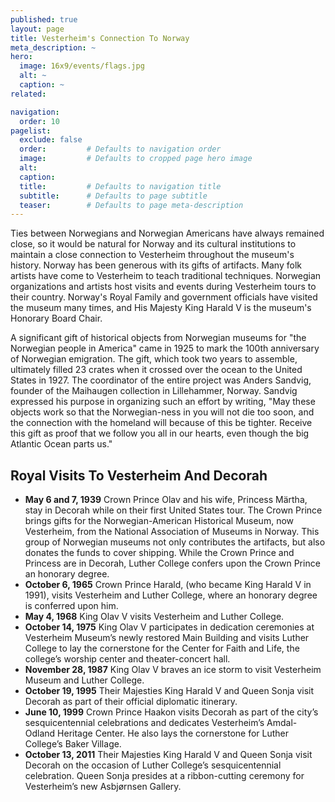 ```yaml
---
published: true
layout: page
title: Vesterheim's Connection To Norway
meta_description: ~
hero:
  image: 16x9/events/flags.jpg
  alt: ~
  caption: ~
related:

navigation:
  order: 10
pagelist:
  exclude: false
  order:         # Defaults to navigation order  
  image:         # Defaults to cropped page hero image
  alt:
  caption:
  title:         # Defaults to navigation title
  subtitle:      # Defaults to page subtitle
  teaser:        # Defaults to page meta-description
---
```

Ties between Norwegians and Norwegian Americans have always remained close, so it would be natural for Norway and its cultural institutions to maintain a close connection to Vesterheim throughout the museum's history. Norway has been generous with its gifts of artifacts. Many folk artists have come to Vesterheim to teach traditional techniques. Norwegian organizations and artists host visits and events during Vesterheim tours to their country. Norway's Royal Family and government officials have visited the museum many times, and His Majesty King Harald V is the museum's Honorary Board Chair.

A significant gift of historical objects from Norwegian museums for "the Norwegian people in America" came in 1925 to mark the 100th anniversary of Norwegian emigration. The gift, which took two years to assemble, ultimately filled 23 crates when it crossed over the ocean to the United States in 1927. The coordinator of the entire project was Anders Sandvig, founder of the Maihaugen collection in Lillehammer, Norway. Sandvig expressed his purpose in organizing such an effort by writing, "May these objects work so that the Norwegian-ness in you will not die too soon, and the connection with the homeland will because of this be tighter. Receive this gift as proof that we follow you all in our hearts, even though the big Atlantic Ocean parts us."

Royal Visits To Vesterheim And Decorah
--------------------------------------
- **May 6 and 7, 1939**  Crown Prince Olav and his wife, Princess Märtha, stay in Decorah while on their first United States tour. The Crown Prince brings gifts for the Norwegian-American Historical Museum, now Vesterheim, from the National Association of Museums in Norway. This group of Norwegian museums not only contributes the artifacts, but also donates the funds to cover shipping. While the Crown Prince and Princess are in Decorah, Luther College confers upon the Crown Prince an honorary degree.
- **October 6, 1965**  Crown Prince Harald, (who became King Harald V in 1991), visits Vesterheim and Luther College, where an honorary degree is conferred upon him.
- **May 4, 1968**  King Olav V visits Vesterheim and Luther College.
- **October 14, 1975**  King Olav V participates in dedication ceremonies at Vesterheim Museum’s newly restored Main Building and visits Luther College to lay the cornerstone for the Center for Faith and Life, the college’s worship center and theater-concert hall.
- **November 28, 1987**  King Olav V braves an ice storm to visit Vesterheim Museum and Luther College.
- **October 19, 1995**  Their Majesties King Harald V and Queen Sonja visit Decorah as part of their official diplomatic itinerary.
- **June 10, 1999**  Crown Prince Haakon visits Decorah as part of the city’s sesquicentennial celebrations and dedicates Vesterheim’s Amdal-Odland Heritage Center. He also lays the cornerstone for Luther College’s Baker Village.
- **October 13, 2011**  Their Majesties King Harald V and Queen Sonja visit Decorah on the occasion of Luther College’s sesquicentennial celebration. Queen Sonja presides at a ribbon-cutting ceremony for Vesterheim’s new Asbjørnsen Gallery.
